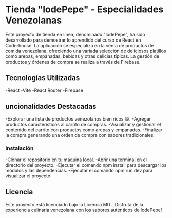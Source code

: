 # Tienda "lodePepe" - Especialidades Venezolanas

Este proyecto de tienda en línea, denominado "lodePepe", ha sido desarrollado para demostrar lo aprendido del curso de React en Coderhouse. La aplicación se especializa en la venta de productos de comida venezolana, ofreciendo una variada selección de deliciosos platillos como arepas, empanadas, bebidas y otras delicias típicas. La gestión de productos y órdenes de compra se realiza a través de Firebase.

## Tecnologías Utilizadas

-React
-Vite
-React Router
-Firebase

## uncionalidades Destacadas

-Explorar una lista de productos venezolanos bien ricos 😄.
-Agregar productos característicos al carrito de compras.
-Visualizar y gestionar el contenido del carrito con productos como arepas y empanadas.
-Finalizar la compra generando una orden de compra con sabores tradicionales.

### Instalación

-Clonar el repositorio en tu máquina local.
-Abrir una terminal en el directorio del proyecto.
-Ejecutar el comando npm install para descargar los módulos y las dependencias.
-Ejecutar el comando npm run dev para visualizar el proyecto.

## Licencia

Este proyecto está licenciado bajo la Licencia MIT. ¡Disfruta de la experiencia culinaria venezolana con los sabores auténticos de lodePepe!